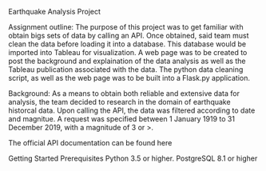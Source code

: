 Earthquake Analysis Project 

Assignment outline: The purpose of this project was to get familiar with obtain bigs sets of data by calling an API. Once obtained, said team must clean the data before loading it into a database. This database would be imported into Tableau for visualization. A web page was to be created to post the background and explaination of the data analysis as well as the Tableau publication associated with the data. The python data cleaning script, as well as the web page was to be built into a Flask.py application.

Background: As a means to obtain both reliable and extensive data for analysis, the team decided to research in the domain of earthquake historcal data. Upon calling the API, the data was filtered according to date and magnitue. A request was specified between 1 January 1919 to 31 December 2019, with a magnitude of 3 or >. 

The official API documentation can be found here

Getting Started
Prerequisites
Python 3.5 or higher.
PostgreSQL 8.1 or higher

